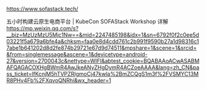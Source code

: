 https://www.sofastack.tech/


五小时构建云原生电商平台 | KubeCon SOFAStack Workshop 详解
https://mp.weixin.qq.com/s?__biz=MzUzMzU5Mjc1Nw==&mid=2247485198&idx=1&sn=6792f0f2c0ee5d03221f5a679a6bfe4a&chksm=faa0e8d4cdd761c2b991f9590b27a1d98316c17abe1b641202d8d2fe874b29721e67d9d74511&mpshare=1&scene=1&srcid=&from=singlemessage&ascene=1&devicetype=android-27&version=2700043c&nettype=WIFI&abtest_cookie=BQABAAoACwASABMAFQAGACOXHgBWmR4AwJkeANyZHgDymR4ACZoeAAAA&lang=zh_CN&pass_ticket=lfKcnjM5hTVPZRlgmoCj47kwla%2BmZCQgS1m3f%2FVSMYC13MR8PHv4Fb%2FXqvoQNRhi&wx_header=1